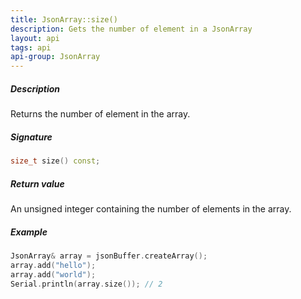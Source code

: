 ```yaml
---
title: JsonArray::size()
description: Gets the number of element in a JsonArray
layout: api
tags: api
api-group: JsonArray
---
```


##### Description

Returns the number of element in the array.

##### Signature

```c++
size_t size() const;
```

##### Return value

An unsigned integer containing the number of elements in the array.

##### Example

```c++
JsonArray& array = jsonBuffer.createArray();
array.add("hello");
array.add("world");
Serial.println(array.size()); // 2
```
